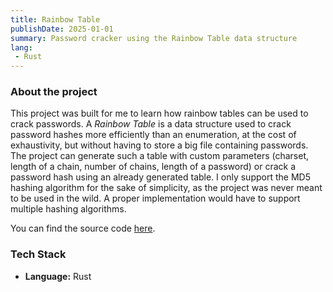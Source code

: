 ```yaml
---
title: Rainbow Table
publishDate: 2025-01-01
summary: Password cracker using the Rainbow Table data structure
lang:  
 - Rust
---
```


### About the project

This project was built for me to learn how rainbow tables can be used to crack passwords. A *Rainbow Table* is a data structure used to crack password hashes more efficiently than an enumeration, at the cost of exhaustivity, but without having to store a big file containing passwords. The project can generate such a table with custom parameters (charset, length of a chain, number of chains, length of a password) or crack a password hash using an already generated table. I only support the MD5 hashing algorithm for the sake of simplicity, as the project was never meant to be used in the wild. A proper implementation would have to support multiple hashing algorithms.

You can find the source code [here](https://github.com/V4ldum/rainbow-table/).

### Tech Stack

- **Language:** Rust